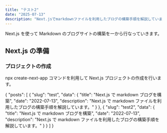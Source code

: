 ```yaml
---
title: "テスト2"
date: "2025-07-13"
description: "Next.jsでmarkdownファイルを利用したブログの構築手順を解説しています。"
---
```


Next.js を使って Markdown のブログサイトの構築を一から行なっていきます。

## Next.js の準備

### プロジェクトの作成

npx create-next-app コマンドを利用して Next.js プロジェクトの作成を行います。

{
"posts": [
{
"slug": "test",
"data": {
"title": "Next.js で markdown ブログを構築",
"date": "2022-07-13",
"description": "Next.js で markdown ファイルを利用したブログの構築手順を解説しています。"
}
},
{
"slug": "test2",
"data": {
"title": "Next.js で markdown ブログを構築",
"date": "2022-07-13",
"description": "Next.js で markdown ファイルを利用したブログの構築手順を解説しています。"
}
}
]
}
